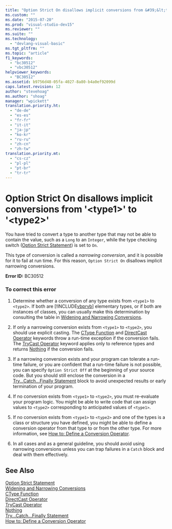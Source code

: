 ```yaml
---
title: "Option Strict On disallows implicit conversions from &#39;&lt;type1&gt;&#39; to &#39;&lt;type2&gt;&#39; | Microsoft Docs"
ms.custom: ""
ms.date: "2015-07-20"
ms.prod: "visual-studio-dev15"
ms.reviewer: ""
ms.suite: ""
ms.technology: 
  - "devlang-visual-basic"
ms.tgt_pltfrm: ""
ms.topic: "article"
f1_keywords: 
  - "bc30512"
  - "vbc30512"
helpviewer_keywords: 
  - "BC30512"
ms.assetid: b9756d48-05fa-4027-8a80-b4a0ef92099d
caps.latest.revision: 12
author: "stevehoag"
ms.author: "shoag"
manager: "wpickett"
translation.priority.ht: 
  - "de-de"
  - "es-es"
  - "fr-fr"
  - "it-it"
  - "ja-jp"
  - "ko-kr"
  - "ru-ru"
  - "zh-cn"
  - "zh-tw"
translation.priority.mt: 
  - "cs-cz"
  - "pl-pl"
  - "pt-br"
  - "tr-tr"
---
```

# Option Strict On disallows implicit conversions from &#39;&lt;type1&gt;&#39; to &#39;&lt;type2&gt;&#39;
You have tried to convert a type to another type that may not be able to contain the value, such as a `Long` to an `Integer`, while the type checking switch ([Option Strict Statement](/dotnet/visual-basic/language-reference/statements/option-strict-statement)) is set to `On`.  
  
 This type of conversion is called a *narrowing conversion*, and it is possible for it to fail at run time. For this reason, `Option Strict On` disallows implicit narrowing conversions.  
  
 **Error ID:** BC30512  
  
### To correct this error  
  
1.  Determine whether a conversion of any type exists from `<type1>` to `<type2>`. If both are [!INCLUDE[vbprvb](../code-quality/includes/vbprvb_md.md)] elementary types, or if both are instances of classes, you can usually make this determination by consulting the table in [Widening and Narrowing Conversions](/dotnet/visual-basic/programming-guide/language-features/data-types/widening-and-narrowing-conversions).  
  
2.  If only a narrowing conversion exists from `<type1>` to `<type2>`, you should use explicit casting. The [CType Function](/dotnet/visual-basic/language-reference/functions/ctype-function) and [DirectCast Operator](/dotnet/visual-basic/language-reference/operators/directcast-operator) keywords throw a run-time exception if the conversion fails. The [TryCast Operator](/dotnet/visual-basic/language-reference/operators/trycast-operator) keyword applies only to reference types and returns [Nothing](/dotnet/visual-basic/language-reference/nothing) if the conversion fails.  
  
3.  If a narrowing conversion exists and your program can tolerate a run-time failure, or you are confident that a run-time failure is not possible, you can specify `Option Strict Off` at the beginning of your source code. But you should still enclose the conversion in a [Try...Catch...Finally Statement](/dotnet/visual-basic/language-reference/statements/try-catch-finally-statement) block to avoid unexpected results or early termination of your program.  
  
4.  If no conversion exists from `<type1>` to `<type2>`, you must re-evaluate your program logic. You might be able to write code that can assign values to `<type2>` corresponding to anticipated values of `<type1>`.  
  
5.  If no conversion exists from `<type1>` to `<type2>` and one of the types is a class or structure you have defined, you might be able to define a conversion operator from that type to or from the other type. For more information, see [How to: Define a Conversion Operator](../Topic/How%20to:%20Define%20a%20Conversion%20Operator%20\(Visual%20Basic\).md).  
  
6.  In all cases and as a general guideline, you should avoid using narrowing conversions unless you can trap failures in a `Catch` block and deal with them effectively.  
  
## See Also  
 [Option Strict Statement](/dotnet/visual-basic/language-reference/statements/option-strict-statement)   
 [Widening and Narrowing Conversions](/dotnet/visual-basic/programming-guide/language-features/data-types/widening-and-narrowing-conversions)   
 [CType Function](/dotnet/visual-basic/language-reference/functions/ctype-function)   
 [DirectCast Operator](/dotnet/visual-basic/language-reference/operators/directcast-operator)   
 [TryCast Operator](/dotnet/visual-basic/language-reference/operators/trycast-operator)   
 [Nothing](/dotnet/visual-basic/language-reference/nothing)   
 [Try...Catch...Finally Statement](/dotnet/visual-basic/language-reference/statements/try-catch-finally-statement)   
 [How to: Define a Conversion Operator](../Topic/How%20to:%20Define%20a%20Conversion%20Operator%20\(Visual%20Basic\).md)